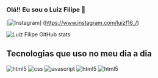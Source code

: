 ### Olá!! Eu sou o Luiz Filipe 👋

[![Instagram](https://img.shields.io/badge/Instagram-E4405F?style=for-the-badge&logo=instagram&logoColor=white)] (https://www.instagram.com/luizf16_/)

![Luiz Filipe GitHub stats](https://github-readme-stats.vercel.app/api?username=LuizFilipe16&show_icons=true&theme=dracula)

## Tecnologias que uso no meu dia a dia

<div style="display: inline_block">
    <img align="center" alt="html5" src="https://img.shields.io/badge/HTML5-E34F26?style=for-the-badge&logo=html5&logoColor=white" />
    <img align="center" alt="css" src="https://img.shields.io/badge/CSS3-1572B6?style=for-the-badge&logo=css3&logoColor=white" />
    <img align="center" alt="javascript" src="https://img.shields.io/badge/JavaScript-323330?style=for-the-badge&logo=javascript&logoColor=F7DF1E" />
    <img align="center" alt="html5" src="https://img.shields.io/badge/React_Native-20232A?style=for-the-badge&logo=react&logoColor=61DAFB" />
    <img align="center" alt="html5" src="https://img.shields.io/badge/C%2B%2B-00599C?style=for-the-badge&logo=c%2B%2B&logoColor=white"

</div>
